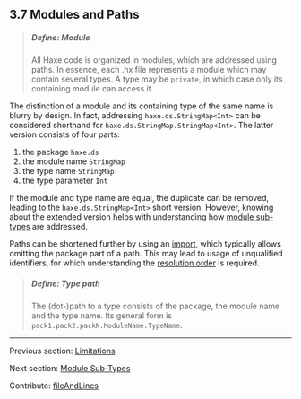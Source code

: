 ## 3.7 Modules and Paths

> ##### Define: Module
>
> All Haxe code is organized in modules, which are addressed using paths. In essence, each .hx file represents a module which may contain several types. A type may be `private`, in which case only its containing module can access it.


The distinction of a module and its containing type of the same name is blurry by design. In fact, addressing `haxe.ds.StringMap<Int>` can be considered shorthand for `haxe.ds.StringMap.StringMap<Int>`. The latter version consists of four parts:



1. the package `haxe.ds`
2. the module name `StringMap`
3. the type name `StringMap`
4. the type parameter `Int`


If the module and type name are equal, the duplicate can be removed, leading to the `haxe.ds.StringMap<Int>` short version. However, knowing about the extended version helps with understanding how [module sub-types](type-system-module-sub-types.md) are addressed.

Paths can be shortened further by using an [import](type-system-import.md), which typically allows omitting the package part of a path. This may lead to usage of unqualified identifiers, for which understanding the [resolution order](type-system-resolution-order.md) is required.

> ##### Define: Type path
>
> The (dot-)path to a type consists of the package, the module name and the type name. Its general form is `pack1.pack2.packN.ModuleName.TypeName`.

---

Previous section: [Limitations](type-system-inference-limitations.md)

Next section: [Module Sub-Types](type-system-module-sub-types.md)

Contribute: [fileAndLines](https://github.com/HaxeFoundation/HaxeManual/blob/master/03-type-system.tex#L373-373)